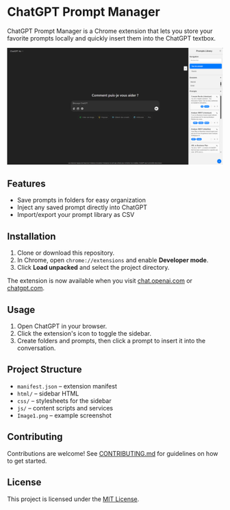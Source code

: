 # ChatGPT Prompt Manager

ChatGPT Prompt Manager is a Chrome extension that lets you store your favorite prompts locally and quickly insert them into the ChatGPT textbox.

![Screenshot](Image1.png)

## Features

- Save prompts in folders for easy organization
- Inject any saved prompt directly into ChatGPT
- Import/export your prompt library as CSV

## Installation

1. Clone or download this repository.
2. In Chrome, open `chrome://extensions` and enable **Developer mode**.
3. Click **Load unpacked** and select the project directory.

The extension is now available when you visit [chat.openai.com](https://chat.openai.com) or [chatgpt.com](https://chatgpt.com).

## Usage

1. Open ChatGPT in your browser.
2. Click the extension's icon to toggle the sidebar.
3. Create folders and prompts, then click a prompt to insert it into the conversation.

## Project Structure

- `manifest.json` – extension manifest
- `html/` – sidebar HTML
- `css/` – stylesheets for the sidebar
- `js/` – content scripts and services
- `Image1.png` – example screenshot

## Contributing

Contributions are welcome! See [CONTRIBUTING.md](CONTRIBUTING.md) for guidelines on how to get started.

## License

This project is licensed under the [MIT License](LICENSE).

